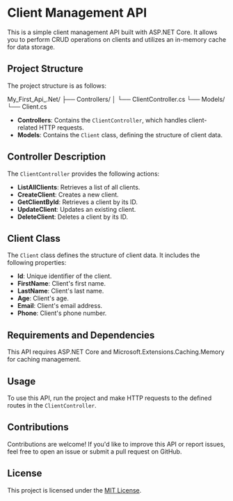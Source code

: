 ﻿# Client Management API

This is a simple client management API built with ASP.NET Core. It allows you to perform CRUD operations on clients and utilizes an in-memory cache for data storage.

## Project Structure

The project structure is as follows:

My_First_Api_.Net/
├── Controllers/
│ └── ClientController.cs
└── Models/
└── Client.cs


- **Controllers**: Contains the `ClientController`, which handles client-related HTTP requests.
- **Models**: Contains the `Client` class, defining the structure of client data.

## Controller Description

The `ClientController` provides the following actions:

- **ListAllClients**: Retrieves a list of all clients.
- **CreateClient**: Creates a new client.
- **GetClientById**: Retrieves a client by its ID.
- **UpdateClient**: Updates an existing client.
- **DeleteClient**: Deletes a client by its ID.

## Client Class

The `Client` class defines the structure of client data. It includes the following properties:

- **Id**: Unique identifier of the client.
- **FirstName**: Client's first name.
- **LastName**: Client's last name.
- **Age**: Client's age.
- **Email**: Client's email address.
- **Phone**: Client's phone number.

## Requirements and Dependencies

This API requires ASP.NET Core and Microsoft.Extensions.Caching.Memory for caching management.

## Usage

To use this API, run the project and make HTTP requests to the defined routes in the `ClientController`.

## Contributions

Contributions are welcome! If you'd like to improve this API or report issues, feel free to open an issue or submit a pull request on GitHub.

## License

This project is licensed under the [MIT License](LICENSE).
